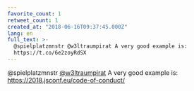 ```yaml
---
favorite_count: 1
retweet_count: 1
created_at: "2018-06-16T09:37:45.000Z"
lang: en
full_text: >-
  @spielplatzmnstr @w3ltraumpirat A very good example is:
  https://t.co/6e2zoyRdSX
---
```


@spielplatzmnstr [@w3ltraumpirat](https://twitter.com/w3ltraumpirat) A very good
example is: <https://2018.jsconf.eu/code-of-conduct/>
